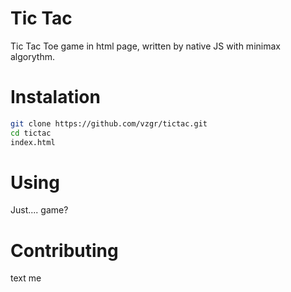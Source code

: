 # Tic Tac
Tic Tac Toe game in html page, written by native JS with minimax algorythm.

# Instalation

```bash
git clone https://github.com/vzgr/tictac.git
cd tictac
index.html
```

# Using
Just.... game?

# Contributing
text me
